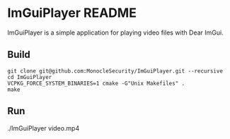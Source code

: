 ImGuiPlayer README
====================

ImGuiPlayer is a simple application for playing video files with Dear ImGui.

## Build

```
git clone git@github.com:MonocleSecurity/ImGuiPlayer.git --recursive
cd ImGuiPlayer
VCPKG_FORCE_SYSTEM_BINARIES=1 cmake -G"Unix Makefiles" .
make
```

## Run

./ImGuiPlayer video.mp4
